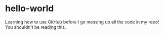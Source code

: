 # hello-world

Learning how to use GitHub before I go messing up all the code in my repo!  
You shouldn't be reading this.
